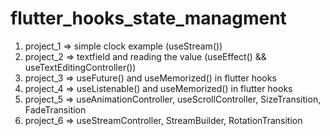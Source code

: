 # flutter_hooks_state_managment

1. project_1 => simple clock example (useStream())
2. project_2 => textfield and reading the value (useEffect() && useTextEditingController())
3. project_3 => useFuture() and useMemorized() in flutter hooks
4. project_4 => useListenable() and useMemorized() in flutter hooks
5. project_5 => useAnimationController, useScrollController, SizeTransition, FadeTransition
6. project_6 => useStreamController, StreamBuilder, RotationTransition


